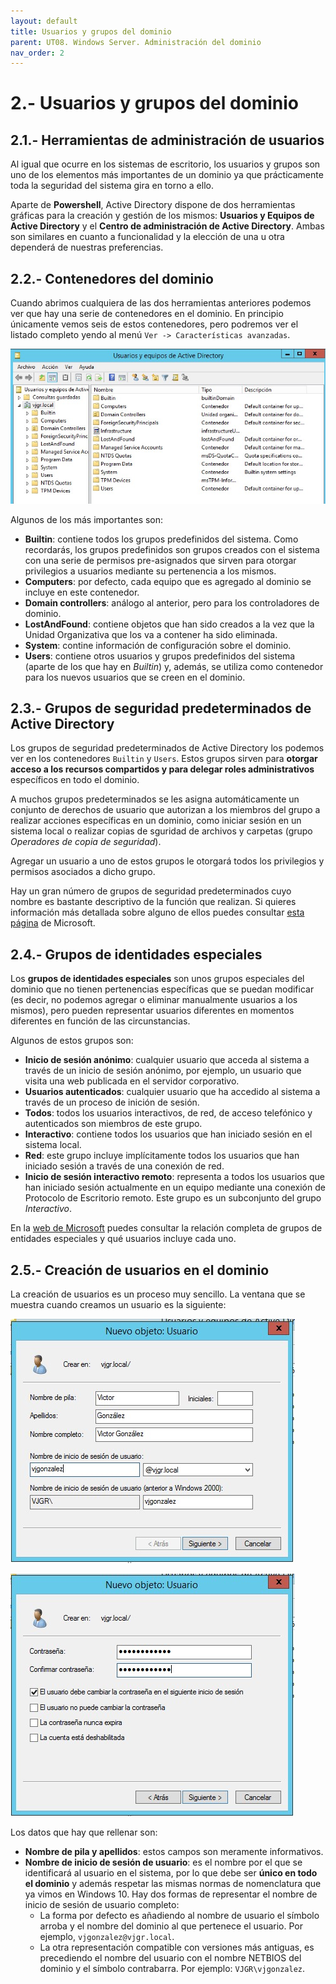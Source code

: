 ```yaml
---
layout: default
title: Usuarios y grupos del dominio
parent: UT08. Windows Server. Administración del dominio
nav_order: 2
---
```


# 2.- Usuarios y grupos del dominio

## 2.1.- Herramientas de administración de usuarios

Al igual que ocurre en los sistemas de escritorio, los usuarios y grupos son uno de los elementos más importantes de un dominio ya que prácticamente toda la seguridad del sistema gira en torno a ello.

Aparte de **Powershell**, Active Directory dispone de dos herramientas gráficas para la creación y gestión de los mismos: **Usuarios y Equipos de Active Directory** y el **Centro de administración de Active Directory**. Ambas son similares en cuanto a funcionalidad y la elección de una u otra dependerá de nuestras preferencias.


## 2.2.- Contenedores del dominio

Cuando abrimos cualquiera de las dos herramientas anteriores podemos ver que hay una serie de contenedores en el dominio. En principio únicamente vemos seis de estos contenedores, pero podremos ver el listado completo yendo al menú `Ver -> Características avanzadas`.

![Contenedores del dominio](imgs/02_03_contenedores.jpg)

Algunos de los más importantes son:

- **Builtin**: contiene todos los grupos predefinidos del sistema. Como recordarás, los grupos predefinidos son grupos creados con el sistema con una serie de permisos pre-asignados que sirven para otorgar privilegios a usuarios mediante su pertenencia a los mismos.
- **Computers**: por defecto, cada equipo que es agregado al dominio se incluye en este contenedor.
- **Domain controllers**: análogo al anterior, pero para los controladores de dominio.
- **LostAndFound**: contiene objetos que han sido creados a la vez que la Unidad Organizativa que los va a contener ha sido eliminada. 
- **System**: contine información de configuración sobre el dominio.
- **Users**: contiene otros usuarios y grupos predefinidos del sistema (aparte de los que hay en *Builtin*) y, además, se utiliza como contenedor para los nuevos usuarios que se creen en el dominio.


## 2.3.- Grupos de seguridad predeterminados de Active Directory

Los grupos de seguridad predeterminados de Active Directory los podemos ver en los contenedores `Builtin` y `Users`. Estos grupos sirven para **otorgar acceso a los recursos compartidos y para delegar roles administrativos** específicos en todo el dominio.

A muchos grupos predeterminados se les asigna automáticamente un conjunto de derechos de usuario que autorizan a los miembros del grupo a realizar acciones específicas en un dominio, como iniciar sesión en un sistema local o realizar copias de sguridad de archivos y carpetas (grupo *Operadores de copia de seguridad*).

Agregar un usuario a uno de estos grupos le otorgará todos los privilegios y permisos asociados a dicho grupo.

Hay un gran número de grupos de seguridad predeterminados cuyo nombre es bastante descriptivo de la función que realizan. Si quieres información más detallada sobre alguno de ellos puedes consultar [esta página](https://learn.microsoft.com/es-es/windows-server/identity/ad-ds/manage/understand-security-groups) de Microsoft.


## 2.4.- Grupos de identidades especiales

Los **grupos de identidades especiales** son unos grupos especiales del dominio que no tienen pertenencias específicas que se puedan modificar (es decir, no podemos agregar o eliminar manualmente usuarios a los mismos), pero pueden representar usuarios diferentes en momentos diferentes en función de las circunstancias.

Algunos de estos grupos son:

- **Inicio de sesión anónimo**: cualquier usuario que acceda al sistema a través de un inicio de sesión anónimo, por ejemplo, un usuario que visita una web publicada en el servidor corporativo.
- **Usuarios autenticados**: cualquier usuario que ha accedido al sistema a través de un proceso de inición de sesión.
- **Todos**: todos los usuarios interactivos, de red, de acceso telefónico y autenticados son miembros de este grupo.
- **Interactivo**: contiene todos los usuarios que han iniciado sesión en el sistema local.
- **Red**: este grupo incluye implícitamente todos los usuarios que han iniciado sesión a través de una conexión de red.
- **Inicio de sesión interactivo remoto**: representa a todos los usuarios que han iniciado sesión actualmente en un equipo mediante una conexión de Protocolo de Escritorio remoto. Este grupo es un subconjunto del grupo *Interactivo*.

En la [web de Microsoft](https://learn.microsoft.com/es-es/windows-server/identity/ad-ds/manage/understand-special-identities-groups) puedes consultar la relación completa de grupos de entidades especiales y qué usuarios incluye cada uno.


## 2.5.- Creación de usuarios en el dominio

La creación de usuarios es un proceso muy sencillo. La ventana que se muestra cuando creamos un usuario es la siguiente:

![Creación de usuarios](imgs/02_04_creacion_usuarios_1.jpg)

![Creación de usuarios 2](imgs/02_05_creacion_usuarios_2.jpg)


Los datos que hay que rellenar son:

- **Nombre de pila y apellidos**: estos campos son meramente informativos.
- **Nombre de inicio de sesión de usuario**: es el nombre por el que se identificará al usuario en el sistema, por lo que debe ser **único en todo el dominio** y además respetar las mismas normas de nomenclatura que ya vimos en Windows 10. Hay dos formas de representar el nombre de inicio de sesión de usuario completo:
  - La forma por defecto es añadiendo al nombre de usuario el símbolo arroba y el nombre del dominio al que pertenece el usuario. Por ejemplo, `vjgonzalez@vjgr.local`.
  - La otra representación compatible con versiones más antiguas, es precediendo el nombre del usuario con el nombre NETBIOS del dominio y el símbolo contrabarra. Por ejemplo: `VJGR\vjgonzalez`.